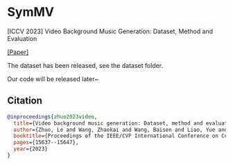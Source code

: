 # SymMV
[ICCV 2023] Video Background Music Generation: Dataset, Method and Evaluation

[[Paper]](https://arxiv.org/abs/2211.11248)

 The dataset has been released, see the dataset folder.

Our code will be released later~

## Citation

```bibtex
@inproceedings{zhuo2023video,
  title={Video background music generation: Dataset, method and evaluation},
  author={Zhuo, Le and Wang, Zhaokai and Wang, Baisen and Liao, Yue and Bao, Chenxi and Peng, Stanley and Han, Songhao and Zhang, Aixi and Fang, Fei and Liu, Si},
  booktitle={Proceedings of the IEEE/CVF International Conference on Computer Vision},
  pages={15637--15647},
  year={2023}
}
```

